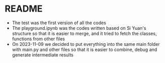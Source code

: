 # README

- The test was the first version of all the codes
- The playground.ipynb was the codes written based on Si Yuan's structure so that it is easier to merge, 
and it tried to fetch the classes, functions from other files
- On 2023-11-09 we decided to put everything into the same main folder with main.py and other files
 so that it is easier to combine, debug and generate intermediate results